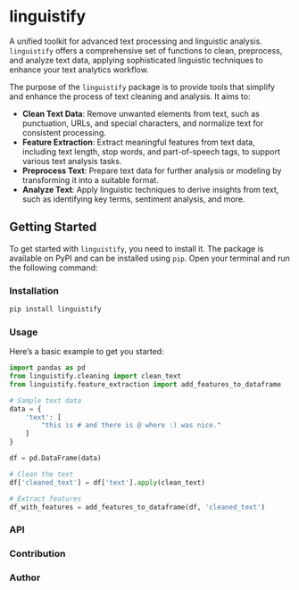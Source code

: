# linguistify
A unified toolkit for advanced text processing and linguistic analysis. `linguistify` offers a comprehensive set of functions to clean, preprocess, and analyze text data, applying sophisticated linguistic techniques to enhance your text analytics workflow.

The purpose of the `linguistify` package is to provide tools that simplify and enhance the process of text cleaning and analysis. It aims to:

- **Clean Text Data**: Remove unwanted elements from text, such as punctuation, URLs, and special characters, and normalize text for consistent processing.
- **Feature Extraction**: Extract meaningful features from text data, including text length, stop words, and part-of-speech tags, to support various text analysis tasks.
- **Preprocess Text**: Prepare text data for further analysis or modeling by transforming it into a suitable format.
- **Analyze Text**: Apply linguistic techniques to derive insights from text, such as identifying key terms, sentiment analysis, and more.

## Getting Started

To get started with `linguistify`, you need to install it. The package is available on PyPI and can be installed using `pip`. Open your terminal and run the following command:
### Installation
```bash
pip install linguistify
```
### Usage
Here’s a basic example to get you started:
```python
import pandas as pd
from linguistify.cleaning import clean_text
from linguistify.feature_extraction import add_features_to_dataframe

# Sample text data
data = {
    'text': [
        "this is # and there is @ where :) was nice."
    ]
}

df = pd.DataFrame(data)

# Clean the text
df['cleaned_text'] = df['text'].apply(clean_text)

# Extract features
df_with_features = add_features_to_dataframe(df, 'cleaned_text')
```
### API 

### Contribution

### Author 